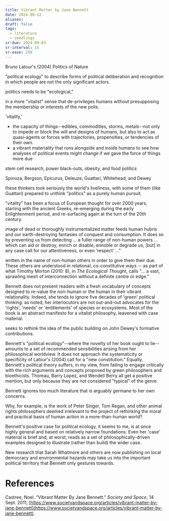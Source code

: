 ```yaml
---
title: Vibrant Matter by Jane Bennett
date: 2024-08-12
aliases: 
draft: false
tags:
  - literature
  - seedlings
sr-due: 2024-09-03
sr-interval: 15
sr-ease: 250
---
```

Bruno Latour's (2004) Politics of Nature

"political ecology" to describe forms of political deliberation and recognition in which people are not the only significant actors.

politics needs to be "ecological,"

in a more "vitalist" sense that de-privileges humans without presupposing the membership or interests of the new polis.

'vitality,'
- the capacity of things--edibles, commodities, storms, metals--not only to impede or block the will and designs of humans, but also to act as quasi-agents or forces with trajectories, propensities, or tendencies of their own.
- a vibrant materiality that runs alongside and inside humans to see how analyses of political events might change if we gave the force of things more due

stem cell research, power black-outs, obesity, and food politics

Spinoza, Bergson, Epicurus, Deleuze, Guattari, Whitehead, and Dewey

these thinkers took seriously the world's liveliness, with some of them (like Guattari) prepared to unthink "politics" as a purely human pursuit.

"vitality" has been a focus of European thought for over 2000 years, starting with the ancient Greeks, re-emerging during the early Enlightenment period, and re-surfacing again at the turn of the 20th century.

image of dead or thoroughly instrumentalized matter feeds human hubris and our earth-destroying fantasies of conquest and consumption. It does so by preventing us from detecting … a fuller range of non-human powers … which can aid or destroy, enrich or disable, ennoble or degrade us, [but] in any case call for our attentiveness, or even 'respect' …"

written in the name of non-human others in order to give them their due. These others are understood in relational, co-constitutive ways -- as part of what Timothy Morton (2010: 8), in _The Ecological Thought_, calls "… a vast, sprawling mesh of interconnection without a definite centre or edge."

Bennett does not present readers with a fresh vocabulary of concepts designed to re-value the non-human or the human in their vibrant relationality. Indeed, she tends to ignore five decades of 'green' political thinking: as noted, her interlocutors are not out-and-out advocates for the 'rights', 'needs' or 'entitlements' of species or ecosystems. Most of the book is an abstract manifesto for a vitalist philosophy, leavened with case material.

seeks to rethink the idea of the public building on John Dewey's formative contributions.

Bennett's "political ecology"--where the novelty of her book ought to lie--amounts to a set of recommended sensibilities arising from her philosophical worldview. It does not approach the systematicity or specificity of Latour's (2004) call for a "new constitution." Equally, Bennett's political theory suffers, in my view, from failing to engage critically with the rich arguments and concepts proposed by green philosophers and bioethicists. Thoreau, Barry Lopez, and Wendell Berry all get a positive mention, but only because they are not considered "typical" of the genre.

Bennett ignores too much literature that is arguably germane to her own concerns.

Why, for example, is the work of Peter Singer, Tom Regan, and other animal rights philosophers deemed irrelevant to the project of rethinking the moral and practical basis of human action in a more-than-human world?

Bennett's positive case for political ecology, it seems to me, is at once highly general and based on relatively narrow foundations. Even her 'case' material is brief and, at worst, reads as a set of philosophically-driven examples designed to illustrate (rather than build) the wider case.

New research that Sarah Whatmore and others are now publishing on local democracy and environmental hazards may take us into the important political territory that Bennett only gestures towards.

# References

Castree, Noel. “Vibrant Matter By Jane Bennett.” _Society and Space_, 14 Sept. 2011, [https://www.societyandspace.org/articles/vibrant-matter-by-jane-bennett](https://www.societyandspace.org/articles/vibrant-matter-by-jane-bennett).
